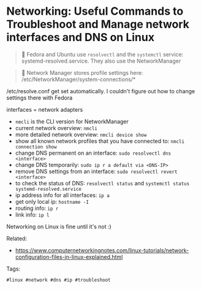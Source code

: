 # Networking: Useful Commands to Troubleshoot and Manage network interfaces and DNS on Linux

> 🧐 Fedora and Ubuntu use `resolvectl` and the `systemctl` service: systemd-resolved.service. They also use the NetworkManager

> 🧐 Network Manager stores profile settings here: /etc/NetworkManager/system-connections/*

/etc/resolve.conf get set automatically. I couldn't figure out how to change settings there with Fedora

interfaces = network adapters

* `nmcli` is the CLI version for NetworkManager
* current network overview: `nmcli`
* more detailed network overview: `nmcli device show`
* show all known network profiles that you have connected to: `nmcli connection show`
* change DNS permanent on an interface: `sudo resolvectl dns <interface>`
* change DNS temporarily: `sudo ip r a default via <DNS-IP>`
* remove DNS settings from an interface: `sudo resolvectl revert <interface>`
* to check the status of DNS: `resolvectl status` and `systemctl status systemd-resolved.service`
* ip address info for all interfaces: `ip a`
* get only local ip: `hostname -I`
* routing info: `ip r`
* link info: `ip l`

Networking on Linux is fine until it's not :)

Related:

* <https://www.computernetworkingnotes.com/linux-tutorials/network-configuration-files-in-linux-explained.html>

Tags:
    
    #linux #network #dns #ip #troubleshoot
